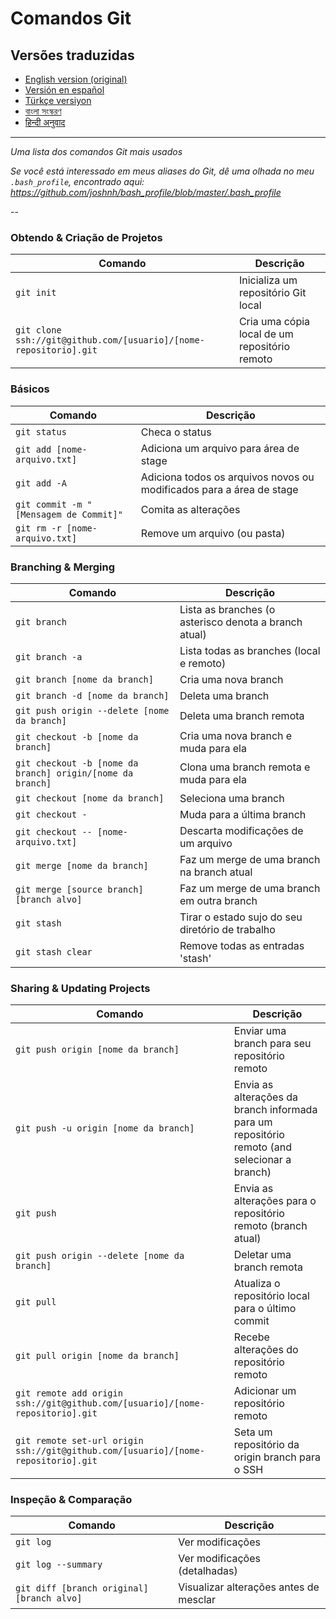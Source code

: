Comandos Git
============

## Versões traduzidas
- [English version (original)](README.md)
- [Versión en español](READMEes.md)
- [Türkçe versiyon](READMEtr.md)
- [বাংলা সংস্করণ](READMEbn.md)
- [हिन्दी अनुवाद](READMEhi.md)

___

_Uma lista dos comandos Git mais usados_

*Se você está interessado em meus aliases do Git, dê uma olhada no meu `.bash_profile`, encontrado aqui: https://github.com/joshnh/bash_profile/blob/master/.bash_profile*

--

### Obtendo & Criação de Projetos

| Comando | Descrição |
| ------- | --------- |
| `git init` | Inicializa um repositório Git local |
| `git clone ssh://git@github.com/[usuario]/[nome-repositorio].git` | Cria uma cópia local de um repositório remoto |

### Básicos

| Comando | Descrição |
| ------- | --------- |
| `git status` | Checa o status |
| `git add [nome-arquivo.txt]` | Adiciona um arquivo para área de stage |
| `git add -A` | Adiciona todos os arquivos novos ou modificados para a área de stage |
| `git commit -m "[Mensagem de Commit]"` | Comita as alterações |
| `git rm -r [nome-arquivo.txt]` | Remove um arquivo (ou pasta) |

### Branching & Merging

| Comando | Descrição |
| ------- | --------- |
| `git branch` | Lista as branches (o asterisco denota a branch atual) |
| `git branch -a` | Lista todas as branches (local e remoto) |
| `git branch [nome da branch]` | Cria uma nova branch |
| `git branch -d [nome da branch]` | Deleta uma branch |
| `git push origin --delete [nome da branch]` | Deleta uma branch remota |
| `git checkout -b [nome da branch]` | Cria uma nova branch e muda para ela |
| `git checkout -b [nome da branch] origin/[nome da branch]` | Clona uma branch remota e muda para ela |
| `git checkout [nome da branch]` | Seleciona uma branch |
| `git checkout -` | Muda para a última branch |
| `git checkout -- [nome-arquivo.txt]` | Descarta modificações de um arquivo |
| `git merge [nome da branch]` | Faz um merge de uma branch na branch atual |
| `git merge [source branch] [branch alvo]` | Faz um merge de uma branch em outra branch |
| `git stash` | Tirar o estado sujo do seu diretório de trabalho |
| `git stash clear` | Remove todas as entradas 'stash' |

### Sharing & Updating Projects

| Comando | Descrição |
| ------- | --------- |
| `git push origin [nome da branch]` | Enviar uma branch para seu repositório remoto |
| `git push -u origin [nome da branch]` | Envia as alterações da branch informada para um repositório remoto (and selecionar a branch) |
| `git push` | Envia as alterações para o repositório remoto (branch atual) |
| `git push origin --delete [nome da branch]` | Deletar uma branch remota |
| `git pull` | Atualiza o repositório local para o último commit |
| `git pull origin [nome da branch]` | Recebe alterações do repositório remoto |
| `git remote add origin ssh://git@github.com/[usuario]/[nome-repositorio].git` | Adicionar um repositório remoto |
| `git remote set-url origin ssh://git@github.com/[usuario]/[nome-repositorio].git` | Seta um repositório da origin branch para o SSH |

### Inspeção & Comparação

| Comando | Descrição |
| ------- | --------- |
| `git log` | Ver modificações |
| `git log --summary` | Ver modificações (detalhadas) |
| `git diff [branch original] [branch alvo]` | Visualizar alterações antes de mesclar |

